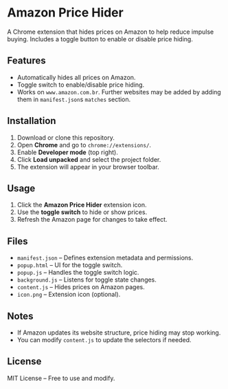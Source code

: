 # Amazon Price Hider

A Chrome extension that hides prices on Amazon to help reduce impulse buying. Includes a toggle button to enable or disable price hiding.

## Features
- Automatically hides all prices on Amazon.
- Toggle switch to enable/disable price hiding.
- Works on `www.amazon.com.br`. Further websites may be added by adding them in `manifest.json`s `matches` section.

## Installation
1. Download or clone this repository.
2. Open **Chrome** and go to `chrome://extensions/`.
3. Enable **Developer mode** (top right).
4. Click **Load unpacked** and select the project folder.
5. The extension will appear in your browser toolbar.

## Usage
1. Click the **Amazon Price Hider** extension icon.
2. Use the **toggle switch** to hide or show prices.
3. Refresh the Amazon page for changes to take effect.

## Files
- `manifest.json` – Defines extension metadata and permissions.
- `popup.html` – UI for the toggle switch.
- `popup.js` – Handles the toggle switch logic.
- `background.js` – Listens for toggle state changes.
- `content.js` – Hides prices on Amazon pages.
- `icon.png` – Extension icon (optional).

## Notes
- If Amazon updates its website structure, price hiding may stop working.
- You can modify `content.js` to update the selectors if needed.

## License
MIT License – Free to use and modify.

